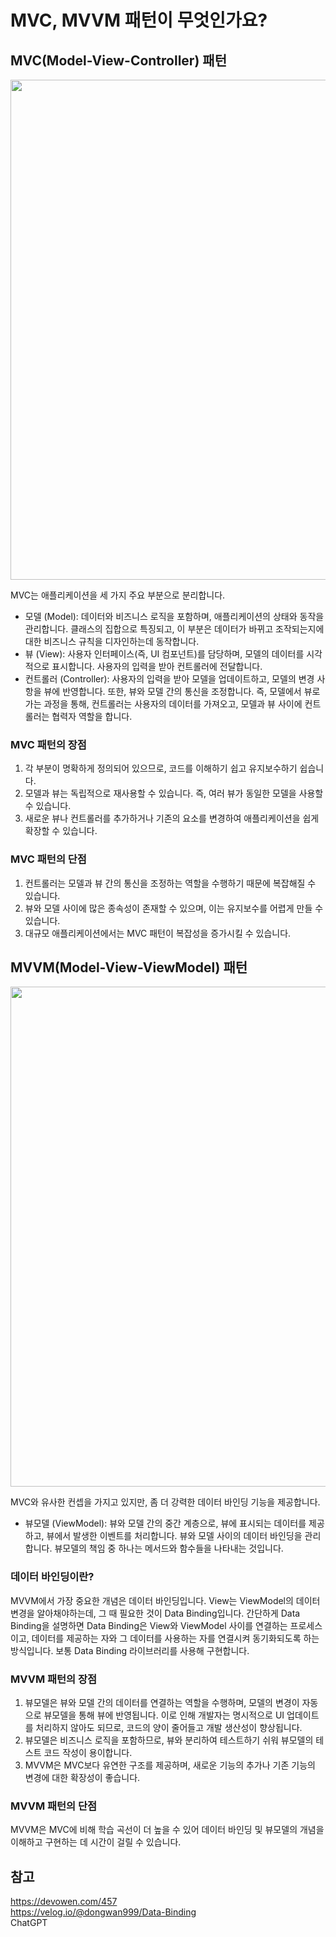 # MVC, MVVM 패턴이 무엇인가요?

## MVC(Model-View-Controller) 패턴

<img width="800" src="https://developer.mozilla.org/en-US/docs/Glossary/MVC/model-view-controller-light-blue.png"/>

MVC는 애플리케이션을 세 가지 주요 부분으로 분리합니다.

- 모델 (Model): 데이터와 비즈니스 로직을 포함하며, 애플리케이션의 상태와 동작을 관리합니다. 클래스의 집합으로 특징되고, 이 부분은 데이터가 바뀌고 조작되는지에 대한 비즈니스 규칙을 디자인하는데 동작합니다.
- 뷰 (View): 사용자 인터페이스(즉, UI 컴포넌트)를 담당하며, 모델의 데이터를 시각적으로 표시합니다. 사용자의 입력을 받아 컨트롤러에 전달합니다.
- 컨트롤러 (Controller): 사용자의 입력을 받아 모델을 업데이트하고, 모델의 변경 사항을 뷰에 반영합니다. 또한, 뷰와 모델 간의 통신을 조정합니다. 즉, 모델에서 뷰로 가는 과정을 통해, 컨트롤러는 사용자의 데이터를 가져오고, 모델과 뷰 사이에 컨트롤러는 협력자 역할을 합니다.

### MVC 패턴의 장점

1. 각 부분이 명확하게 정의되어 있으므로, 코드를 이해하기 쉽고 유지보수하기 쉽습니다.
2. 모델과 뷰는 독립적으로 재사용할 수 있습니다. 즉, 여러 뷰가 동일한 모델을 사용할 수 있습니다.
3. 새로운 뷰나 컨트롤러를 추가하거나 기존의 요소를 변경하여 애플리케이션을 쉽게 확장할 수 있습니다.

### MVC 패턴의 단점

1. 컨트롤러는 모델과 뷰 간의 통신을 조정하는 역할을 수행하기 때문에 복잡해질 수 있습니다.
2. 뷰와 모델 사이에 많은 종속성이 존재할 수 있으며, 이는 유지보수를 어렵게 만들 수 있습니다.
3. 대규모 애플리케이션에서는 MVC 패턴이 복잡성을 증가시킬 수 있습니다.

## MVVM(Model-View-ViewModel) 패턴

<img width="800" src="https://img1.daumcdn.net/thumb/R1280x0/?scode=mtistory2&fname=https%3A%2F%2Fblog.kakaocdn.net%2Fdn%2FI0Ia7%2FbtrEaN93m03%2FQvgBPWN6BlfR7dcRQ9g2a0%2Fimg.jpg"/>

MVC와 유사한 컨셉을 가지고 있지만, 좀 더 강력한 데이터 바인딩 기능을 제공합니다.

- 뷰모델 (ViewModel): 뷰와 모델 간의 중간 계층으로, 뷰에 표시되는 데이터를 제공하고, 뷰에서 발생한 이벤트를 처리합니다. 뷰와 모델 사이의 데이터 바인딩을 관리합니다. 뷰모델의 책임 중 하나는 메서드와 함수들을 나타내는 것입니다.

### 데이터 바인딩이란?

MVVM에서 가장 중요한 개념은 데이터 바인딩입니다. View는 ViewModel의 데이터 변경을 알아채야하는데, 그 때 필요한 것이 Data Binding입니다.
간단하게 Data Binding을 설명하면 Data Binding은 View와 ViewModel 사이를 연결하는 프로세스이고, 데이터를 제공하는 자와 그 데이터를 사용하는 자를 연결시켜 동기화되도록 하는 방식입니다. 보통 Data Binding 라이브러리를 사용해 구현합니다.

### MVVM 패턴의 장점

1. 뷰모델은 뷰와 모델 간의 데이터를 연결하는 역할을 수행하며, 모델의 변경이 자동으로 뷰모델을 통해 뷰에 반영됩니다. 이로 인해 개발자는 명시적으로 UI 업데이트를 처리하지 않아도 되므로, 코드의 양이 줄어들고 개발 생산성이 향상됩니다.
2. 뷰모델은 비즈니스 로직을 포함하므로, 뷰와 분리하여 테스트하기 쉬워 뷰모델의 테스트 코드 작성이 용이합니다.
3. MVVM은 MVC보다 유연한 구조를 제공하며, 새로운 기능의 추가나 기존 기능의 변경에 대한 확장성이 좋습니다.

### MVVM 패턴의 단점

MVVM은 MVC에 비해 학습 곡선이 더 높을 수 있어 데이터 바인딩 및 뷰모델의 개념을 이해하고 구현하는 데 시간이 걸릴 수 있습니다.

## 참고

https://devowen.com/457 <br/>
https://velog.io/@dongwan999/Data-Binding <br/>
ChatGPT
